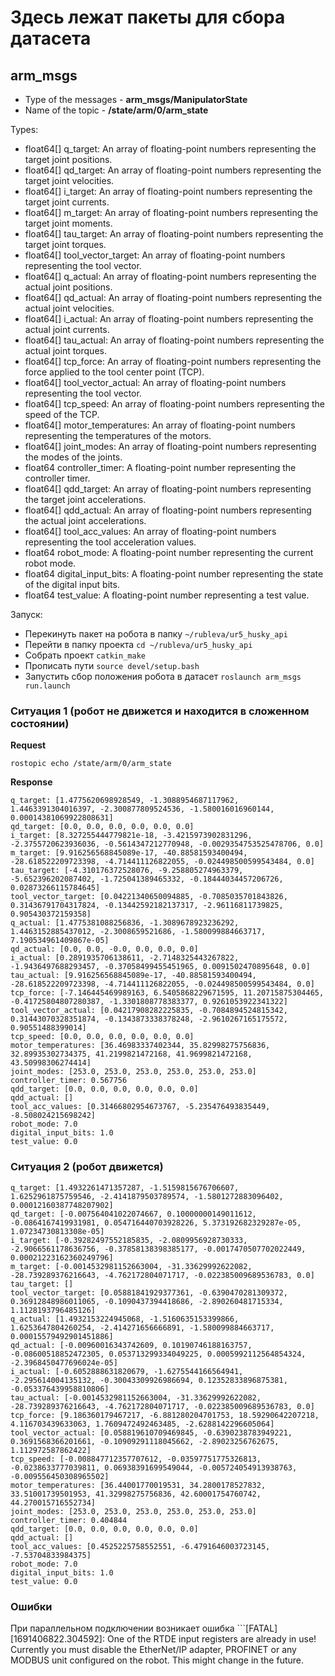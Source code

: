 # Здесь лежат пакеты для сбора датасета

## arm_msgs
- Type of the messages - **arm_msgs/ManipulatorState**
- Name of the topic - **/state/arm/0/arm_state** 

Types: 
- float64[] q_target: An array of floating-point numbers representing the target joint positions.
- float64[] qd_target: An array of floating-point numbers representing the target joint velocities.
- float64[] i_target: An array of floating-point numbers representing the target joint currents.
- float64[] m_target: An array of floating-point numbers representing the target joint moments.
- float64[] tau_target: An array of floating-point numbers representing the target joint torques.
- float64[] tool_vector_target: An array of floating-point numbers representing the tool vector.
- float64[] q_actual: An array of floating-point numbers representing the actual joint positions.
- float64[] qd_actual: An array of floating-point numbers representing the actual joint velocities.
- float64[] i_actual: An array of floating-point numbers representing the actual joint currents.
- float64[] tau_actual: An array of floating-point numbers representing the actual joint torques.
- float64[] tcp_force: An array of floating-point numbers representing the force applied to the tool center point (TCP).
- float64[] tool_vector_actual: An array of floating-point numbers representing the tool vector.
- float64[] tcp_speed: An array of floating-point numbers representing the speed of the TCP.
- float64[] motor_temperatures: An array of floating-point numbers representing the temperatures of the motors.
- float64[] joint_modes: An array of floating-point numbers representing the modes of the joints.
- float64 controller_timer: A floating-point number representing the controller timer.
- float64[] qdd_target: An array of floating-point numbers representing the target joint accelerations.
- float64[] qdd_actual: An array of floating-point numbers representing the actual joint accelerations.
- float64[] tool_acc_values: An array of floating-point numbers representing the tool acceleration values.
- float64 robot_mode: A floating-point number representing the current robot mode.
- float64 digital_input_bits: A floating-point number representing the state of the digital input bits.
- float64 test_value: A floating-point number representing a test value.

Запуск:
- Перекинуть пакет на робота в папку ```~/rubleva/ur5_husky_api```
- Перейти в папку проекта ```cd ~/rubleva/ur5_husky_api```
- Собрать проект ```catkin_make```
- Прописать пути ```source devel/setup.bash```
- Запустить сбор положения робота в датасет ```roslaunch arm_msgs run.launch```

### Ситуация 1 (робот не движется и находится в сложенном состоянии)

**Request**

```rostopic echo /state/arm/0/arm_state```

**Response**

```
q_target: [1.4775620698928549, -1.3088954687117962, 1.4463391304016397, -2.300877809524536, -1.580016016960144, 0.00014381069922808631]
qd_target: [0.0, 0.0, 0.0, 0.0, 0.0, 0.0]
i_target: [8.327255444779821e-18, -3.4215973902831296, -2.3755720623936036, -0.5614347212770948, -0.0029354753525478706, 0.0]
m_target: [9.916256568845089e-17, -40.88581593400494, -28.618522209723398, -4.714411126822055, -0.024498500599543484, 0.0]
tau_target: [-4.310176372528076, -9.258805274963379, -5.652396202087402, -1.725041389465332, -0.18444034457206726, 0.02873266115784645]
tool_vector_target: [0.04221340650094885, -0.7085035701843826, 0.31436791704317824, -0.13442592182137317, -2.96116811739825, 0.905430372159358]
q_actual: [1.4775381088256836, -1.3089678923236292, 1.4463152885437012, -2.3008659521686, -1.580099884663717, 7.190534961409867e-05]
qd_actual: [0.0, 0.0, -0.0, 0.0, 0.0, 0.0]
i_actual: [0.2891935706138611, -2.7148325443267822, -1.9436497688293457, -0.37058499455451965, 0.0091502470895648, 0.0]
tau_actual: [9.916256568845089e-17, -40.88581593400494, -28.618522209723398, -4.714411126822055, -0.024498500599543484, 0.0]
tcp_force: [-7.146445469989163, 6.5405868229671595, 11.20715875304465, -0.41725804807280387, -1.3301808778383377, 0.9261053922341322]
tool_vector_actual: [0.04217908282225835, -0.7084894524815342, 0.31443070328351874, -0.1343873338378248, -2.9610267165175572, 0.90551488399014]
tcp_speed: [0.0, 0.0, 0.0, 0.0, 0.0, 0.0]
motor_temperatures: [36.46983337402344, 35.82998275756836, 32.89935302734375, 41.2199821472168, 41.9699821472168, 43.50998306274414]
joint_modes: [253.0, 253.0, 253.0, 253.0, 253.0, 253.0]
controller_timer: 0.567756
qdd_target: [0.0, 0.0, 0.0, 0.0, 0.0, 0.0]
qdd_actual: []
tool_acc_values: [0.31466802954673767, -5.235476493835449, -8.508024215698242]
robot_mode: 7.0
digital_input_bits: 1.0
test_value: 0.0
```

### Ситуация 2 (робот движется)

```
q_target: [1.4932261471357287, -1.5159815676706607, 1.6252961875759546, -2.4141879503789574, -1.5801272883096402, 0.00012160387748207902]
qd_target: [-0.007564041022074667, 0.10000000149011612, -0.0864167419931981, 0.054716440703928226, 5.373192682329287e-05, 1.07234730813308e-05]
i_target: [-0.39282497552185835, -2.0809956928730333, -2.9066561178636756, -0.37858138398385177, -0.0017470507702022449, 0.00021223162360249796]
m_target: [-0.0014532981152663004, -31.33629992622082, -28.739289376216643, -4.762172804071717, -0.022385009689536783, 0.0]
tau_target: []
tool_vector_target: [0.05881841929377361, -0.6390470281309372, 0.36912848986011065, -0.1090437394418686, -2.890260481715334, 1.1128193796485126]
q_actual: [1.4932153224945068, -1.5160635153399866, 1.6253647804260254, -2.414271656666891, -1.580099884663717, 0.00015579492901451886]
qd_actual: [-0.00960016343742609, 0.10190746188163757, -0.08600518852472305, 0.053713299334049225, 0.0005992112564854324, -2.3968450477696024e-05]
i_actual: [-0.6052888631820679, -1.6275544166564941, -2.295614004135132, -0.30043309926986694, 0.12352833896875381, -0.053376439958810806]
tau_actual: [-0.0014532981152663004, -31.33629992622082, -28.739289376216643, -4.762172804071717, -0.022385009689536783, 0.0]
tcp_force: [9.186360179467217, -6.881280204701753, 18.59290642207218, 4.116703439633063, 1.7609472492463485, -2.6288142296605064]
tool_vector_actual: [0.058819610709469845, -0.6390238783949221, 0.3691568366201661, -0.10909291118045662, -2.89023256762675, 1.112972587862422]
tcp_speed: [-0.008847712357707612, -0.03597751775326813, -0.0238633777039811, 0.06938391699549044, -0.005724054913938763, -0.009556450308965502]
motor_temperatures: [36.44001770019531, 34.2800178527832, 33.51001739501953, 41.32998275756836, 42.60001754760742, 44.270015716552734]
joint_modes: [253.0, 253.0, 253.0, 253.0, 253.0, 253.0]
controller_timer: 0.404844
qdd_target: [0.0, 0.0, 0.0, 0.0, 0.0, 0.0]
qdd_actual: []
tool_acc_values: [0.4525225758552551, -6.4791646003723145, -7.53704833984375]
robot_mode: 7.0
digital_input_bits: 1.0
test_value: 0.0

```


### Ошибки

При параллельном подключении возникает ошибка ```[FATAL] [1691406822.304592]: One of the RTDE input registers are already in use! Currently you must disable the EtherNet/IP adapter, PROFINET or any MODBUS unit configured on the robot. This might change in the future.
```



